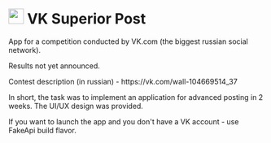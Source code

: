 # <img width="30" height="30" src="https://image.ibb.co/i4uQJk/ic_launcher_web.png"/> VK Superior Post 
App for a competition conducted by VK.com (the biggest russian social network).
<p>Results not yet announced.
<p>Contest description (in russian) - https://vk.com/wall-104669514_37
<p>In short, the task was to implement an application for advanced posting in 2 weeks. The UI/UX design was provided.
<p>If you want to launch the app and you don't have a VK account - use FakeApi build flavor.
